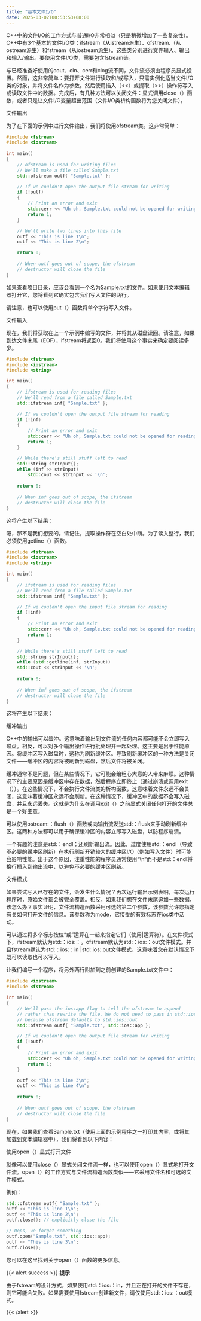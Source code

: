 ```yaml
---
title: "基本文件I/O"
date: 2025-03-02T00:53:53+08:00
---
```


C++中的文件I/O的工作方式与普通I/O非常相似（只是稍微增加了一些复杂性）。C++中有3个基本的文件I/O类：ifstream（从istream派生）、ofstream.（从ostream派生）和fstream（从iostream派生）。这些类分别进行文件输入、输出和输入/输出。要使用文件I/O类，需要包含fstream头。

与已经准备好使用的cout、cin、cerr和clog流不同，文件流必须由程序员显式设置。然而，这非常简单：要打开文件进行读取和/或写入，只需实例化适当文件I/O类的对象，并将文件名作为参数。然后使用插入（<<）或提取（>>）操作符写入或读取文件中的数据。完成后，有几种方法可以关闭文件：显式调用close（）函数，或者只是让文件I/O变量超出范围（文件I/O类析构函数将为您关闭文件）。

文件输出

为了在下面的示例中进行文件输出，我们将使用ofstream类。这非常简单：

```C++
#include <fstream>
#include <iostream>
 
int main()
{
    // ofstream is used for writing files
    // We'll make a file called Sample.txt
    std::ofstream outf{ "Sample.txt" };

    // If we couldn't open the output file stream for writing
    if (!outf)
    {
        // Print an error and exit
        std::cerr << "Uh oh, Sample.txt could not be opened for writing!\n";
        return 1;
    }

    // We'll write two lines into this file
    outf << "This is line 1\n";
    outf << "This is line 2\n";

    return 0;
	
    // When outf goes out of scope, the ofstream
    // destructor will close the file
}
```

如果查看项目目录，应该会看到一个名为Sample.txt的文件。如果使用文本编辑器打开它，您将看到它确实包含我们写入文件的两行。

请注意，也可以使用put（）函数将单个字符写入文件。

文件输入

现在，我们将获取在上一个示例中编写的文件，并将其从磁盘读回。请注意，如果到达文件末尾（EOF），ifstream将返回0。我们将使用这个事实来确定要阅读多少。

```C++
#include <fstream>
#include <iostream>
#include <string>

int main()
{
    // ifstream is used for reading files
    // We'll read from a file called Sample.txt
    std::ifstream inf{ "Sample.txt" };

    // If we couldn't open the output file stream for reading
    if (!inf)
    {
        // Print an error and exit
        std::cerr << "Uh oh, Sample.txt could not be opened for reading!\n";
        return 1;
    }

    // While there's still stuff left to read
    std::string strInput{};
    while (inf >> strInput)
        std::cout << strInput << '\n';
    
    return 0;
	
    // When inf goes out of scope, the ifstream
    // destructor will close the file
}
```

这将产生以下结果：

嗯，那不是我们想要的。请记住，提取操作符在空白处中断。为了读入整行，我们必须使用getline（）函数。

```C++
#include <fstream>
#include <iostream>
#include <string>

int main()
{
    // ifstream is used for reading files
    // We'll read from a file called Sample.txt
    std::ifstream inf{ "Sample.txt" };

    // If we couldn't open the input file stream for reading
    if (!inf)
    {
        // Print an error and exit
        std::cerr << "Uh oh, Sample.txt could not be opened for reading!\n";
        return 1;
    }

    // While there's still stuff left to read
    std::string strInput{};
    while (std::getline(inf, strInput))
	std::cout << strInput << '\n';
    
    return 0;
	
    // When inf goes out of scope, the ifstream
    // destructor will close the file
}
```

这将产生以下结果：

缓冲输出

C++中的输出可以缓冲。这意味着输出到文件流的任何内容都可能不会立即写入磁盘。相反，可以对多个输出操作进行批处理并一起处理。这主要是出于性能原因。将缓冲区写入磁盘时，这称为刷新缓冲区。导致刷新缓冲区的一种方法是关闭文件——缓冲区的内容将被刷新到磁盘，然后文件将被关闭。

缓冲通常不是问题，但在某些情况下，它可能会给粗心大意的人带来麻烦。这种情况下的主要原因是缓冲区中存在数据，然后程序立即终止（通过崩溃或调用exit（））。在这些情况下，不会执行文件流类的析构函数，这意味着文件永远不会关闭，这意味著缓冲区永远不会刷新。在这种情况下，缓冲区中的数据不会写入磁盘，并且永远丢失。这就是为什么在调用exit（）之前显式关闭任何打开的文件总是一个好主意。

可以使用ostream:：flush（）函数或向输出流发送std:：flusk来手动刷新缓冲区。这两种方法都可以用于确保缓冲区的内容立即写入磁盘，以防程序崩溃。

一个有趣的注意是std:：endl；还刷新输出流。因此，过度使用std:：endl（导致不必要的缓冲区刷新）在执行刷新开销较大的缓冲区I/O（例如写入文件）时可能会影响性能。出于这个原因，注重性能的程序员通常使用“\n”而不是std:：endl将换行插入到输出流中，以避免不必要的缓冲区刷新。

文件模式

如果尝试写入已存在的文件，会发生什么情况？再次运行输出示例表明，每次运行程序时，原始文件都会被完全覆盖。相反，如果我们想在文件末尾追加一些数据，该怎么办？事实证明，文件流构造函数采用可选的第二个参数，该参数允许您指定有关如何打开文件的信息。该参数称为mode，它接受的有效标志在ios类中活动。

可以通过将多个标志按位“或”运算在一起来指定它们（使用|运算符）。在文件模式下，ifstream默认为std:：ios:：。ofstream默认为std:：ios:：out文件模式。并且fstream默认为std:：ios:：in |std::ios::out文件模式，这意味着您在默认情况下既可以读取也可以写入。

让我们编写一个程序，将另外两行附加到之前创建的Sample.txt文件中：

```C++
#include <iostream>
#include <fstream>

int main()
{
    // We'll pass the ios:app flag to tell the ofstream to append
    // rather than rewrite the file. We do not need to pass in std::ios::out
    // because ofstream defaults to std::ios::out
    std::ofstream outf{ "Sample.txt", std::ios::app };

    // If we couldn't open the output file stream for writing
    if (!outf)
    {
        // Print an error and exit
        std::cerr << "Uh oh, Sample.txt could not be opened for writing!\n";
        return 1;
    }

    outf << "This is line 3\n";
    outf << "This is line 4\n";
    
    return 0;
	
    // When outf goes out of scope, the ofstream
    // destructor will close the file
}
```

现在，如果我们查看Sample.txt（使用上面的示例程序之一打印其内容，或将其加载到文本编辑器中），我们将看到以下内容：

使用open（）显式打开文件

就像可以使用close（）显式关闭文件流一样，也可以使用open（）显式地打开文件流。open（）的工作方式与文件流构造函数类似——它采用文件名和可选的文件模式。

例如：

```C++
std::ofstream outf{ "Sample.txt" };
outf << "This is line 1\n";
outf << "This is line 2\n";
outf.close(); // explicitly close the file

// Oops, we forgot something
outf.open("Sample.txt", std::ios::app);
outf << "This is line 3\n";
outf.close();
```

您可以在这里找到关于open（）函数的更多信息。

{{< alert success >}}
**提示**

由于fstream的设计方式，如果使用std:：ios:：in，并且正在打开的文件不存在，则它可能会失败。如果需要使用fstream创建新文件，请仅使用std:：ios:：out模式。

{{< /alert >}}


